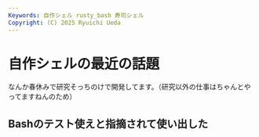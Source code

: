 ```yaml
---
Keywords: 自作シェル rusty_bash 寿司シェル
Copyright: (C) 2025 Ryuichi Ueda
---
```


# 自作シェルの最近の話題

なんか春休みで研究そっちのけで開発してます。（研究以外の仕事はちゃんとやってますねんのため）

## Bashのテスト使えと指摘されて使い出した

